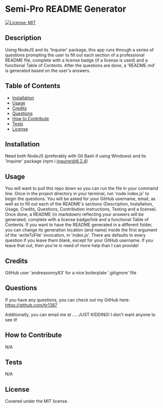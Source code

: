 # Semi-Pro README Generator
[![License: MIT](https://img.shields.io/badge/License-MIT-yellow.svg)](https://opensource.org/licenses/MIT)

## Description

Using NodeJS and its 'Inquirer' package, this app runs through a series of questions prompting the user to fill out each section of a professional README file, complete with a license badge (if a license is used) and a functional Table of Contents. After the questions are done, a 'README.md' is generated based on the user's answers.

## Table of Contents

- [Installation](#installation)
- [Usage](#usage)
- [Credits](#credits)
- [Questions](#questions)
- [How to Contribute](#how-to-contribute)
- [Tests](#tests)
- [License](#license)

## Installation

Need both NodeJS (preferably with Git Bash if using Windows) and its 'Inquirer' package (npm i inquirer@8.2.4)

## Usage

You will want to pull this repo down so you can run the file in your command line. Once in the project directory in your terminal, run 'node index.js' to begin the questions. You will be asked for your GitHub username, email, as well as to fill out each of the README's sections (Description, Installation, Usage, Credits, Questions, Contribution instructions, Testing and a license). Once done, a README (in markdown) reflecting your answers will be generated, complete with a license badge/link and a functional Table of Contents. If you want to have the README generated in a different folder, you can change its generation location (and name) inside the first argument of the 'writeToFile' invocation, in 'index.js'. There are defaults to every question if you leave them blank, except for your GitHub username. If you leave that out, then you're in need of more help than I can provide! 

## Credits

GitHub user 'andreasonny83' for a nice boilerplate '.gitignore' file

## Questions

If you have any questions, you can check out my GitHub here: https://github.com/tjr1387  

Additionally, you can email me at .... JUST KIDDING! I don't want anyone to see it!

## How to Contribute

N/A

## Tests

N/A

## License

Covered under the MIT license.

